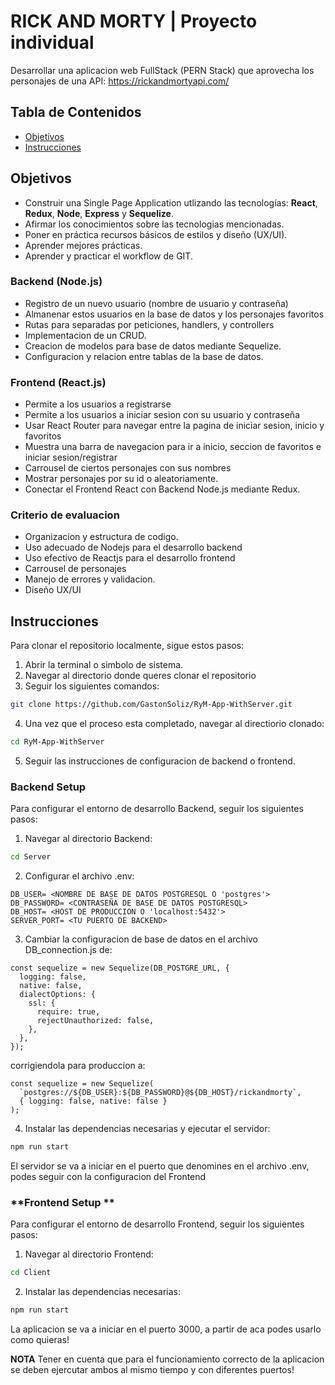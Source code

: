 # **RICK AND MORTY** | Proyecto individual

Desarrollar una aplicacion web FullStack (PERN Stack) que aprovecha los personajes de una API: https://rickandmortyapi.com/

## Tabla de Contenidos

- [Objetivos](#Objetivos)
- [Instrucciones](#Instrucciones)

## **Objetivos**

- Construir una Single Page Application utlizando las tecnologías: **React**, **Redux**, **Node**, **Express** y **Sequelize**.
- Afirmar los conocimientos sobre las tecnologias mencionadas.
- Poner en práctica recursos básicos de estilos y diseño (UX/UI).
- Aprender mejores prácticas.
- Aprender y practicar el workflow de GIT.

### **Backend (Node.js)**

- Registro de un nuevo usuario (nombre de usuario y contraseña)
- Almanenar estos usuarios en la base de datos y los personajes favoritos
- Rutas para separadas por peticiones, handlers, y controllers
- Implementacion de un CRUD.
- Creacion de modelos para base de datos mediante Sequelize.
- Configuracion y relacion entre tablas de la base de datos.

### **Frontend (React.js)**

- Permite a los usuarios a registrarse
- Permite a los usuarios a iniciar sesion con su usuario y contraseña
- Usar React Router para navegar entre la pagina de iniciar sesion, inicio y favoritos
- Muestra una barra de navegacion para ir a inicio, seccion de favoritos e iniciar sesion/registrar
- Carrousel de ciertos personajes con sus nombres
- Mostrar personajes por su id o aleatoriamente.
- Conectar el Frontend React con Backend Node.js mediante Redux.

### **Criterio de evaluacion**

- Organizacion y estructura de codigo.
- Uso adecuado de Nodejs para el desarrollo backend
- Uso efectivo de Reactjs para el desarrollo frontend
- Carrousel de personajes
- Manejo de errores y validacion.
- Diseño UX/UI

## **Instrucciones**

Para clonar el repositorio localmente, sigue estos pasos:

1. Abrir la terminal o simbolo de sistema.
2. Navegar al directorio donde queres clonar el repositorio
3. Seguir los siguientes comandos:

```bash
git clone https://github.com/GastonSoliz/RyM-App-WithServer.git
```

4. Una vez que el proceso esta completado, navegar al directiorio clonado:

```bash
cd RyM-App-WithServer
```

5. Seguir las instrucciones de configuracion de backend o frontend.

### **Backend Setup**

Para configurar el entorno de desarrollo Backend, seguir los siguientes pasos:

1. Navegar al directorio Backend:

```bash
cd Server
```

2. Configurar el archivo .env:

```
DB_USER= <NOMBRE DE BASE DE DATOS POSTGRESQL O 'postgres'>
DB_PASSWORD= <CONTRASEÑA DE BASE DE DATOS POSTGRESQL>
DB_HOST= <HOST DE PRODUCCION O 'localhost:5432'>
SERVER_PORT= <TU PUERTO DE BACKEND>
```

3. Cambiar la configuracion de base de datos en el archivo DB_connection.js de:

```
const sequelize = new Sequelize(DB_POSTGRE_URL, {
  logging: false,
  native: false,
  dialectOptions: {
    ssl: {
      require: true,
      rejectUnauthorized: false,
    },
  },
});
```

corrigiendola para produccion a:

```
const sequelize = new Sequelize(
  `postgres://${DB_USER}:${DB_PASSWORD}@${DB_HOST}/rickandmorty`,
  { logging: false, native: false }
);
```

4. Instalar las dependencias necesarias y ejecutar el servidor:

```bash
npm run start
```

El servidor se va a iniciar en el puerto que denomines en el archivo .env, podes seguir con la configuracion del Frontend

### **Frontend Setup **

Para configurar el entorno de desarrollo Frontend, seguir los siguientes pasos:

1. Navegar al directorio Frontend:

```bash
cd Client
```

2. Instalar las dependencias necesarias:

```bash
npm run start
```

La aplicacion se va a iniciar en el puerto 3000, a partir de aca podes usarlo como quieras!

**NOTA** Tener en cuenta que para el funcionamiento correcto de la aplicacion se deben ejercutar ambos al mismo tiempo y con diferentes puertos!
